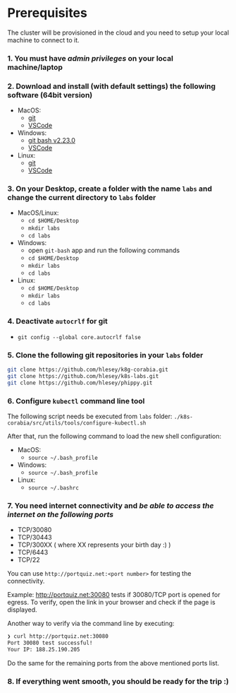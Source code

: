 # Prerequisites

The cluster will be provisioned in the cloud and you need to
setup your local machine to connect to it.

### 1. You must have *admin privileges* on your local machine/laptop

### 2. Download and install (with default settings) the following software (64bit version)

* MacOS:
  * [git](https://git-scm.com/book/en/v2/Getting-Started-Installing-Git)
  * [VSCode](https://code.visualstudio.com/download)
* Windows:
  * [git bash v2.23.0](https://github.com/git-for-windows/git/releases/download/v2.23.0.windows.1/Git-2.23.0-64-bit.exe)
  * [VSCode](https://code.visualstudio.com/download)
* Linux:
  * [git](https://git-scm.com/book/en/v2/Getting-Started-Installing-Git)
  * [VSCode](https://code.visualstudio.com/download)

### 3. On your Desktop, create a folder with the name `labs` and change the current directory to `labs` folder

* MacOS/Linux:
  * `cd $HOME/Desktop`
  * `mkdir labs`
  * `cd labs`
* Windows:
  * open `git-bash` app and run the following commands
  * `cd $HOME/Desktop`
  * `mkdir labs`
  * `cd labs`
* Linux:
  * `cd $HOME/Desktop`
  * `mkdir labs`
  * `cd labs`

### 4. Deactivate `autocrlf` for git

* `git config --global core.autocrlf false`

### 5. Clone the following git repositories in your `labs` folder

```bash
git clone https://github.com/hlesey/k8g-corabia.git
git clone https://github.com/hlesey/k8s-labs.git
git clone https://github.com/hlesey/phippy.git
```

### 6. Configure `kubectl` command line tool

The following script needs be executed from `labs` folder: `./k8s-corabia/src/utils/tools/configure-kubectl.sh`

After that, run the following command to load the new shell configuration:

* MacOS:
  * `source ~/.bash_profile`
* Windows:
  * `source ~/.bash_profile`
* Linux:
  * `source ~/.bashrc`

### 7. You need internet connectivity and *be able to access the internet on the following ports*

* TCP/30080
* TCP/30443
* TCP/300XX ( where XX represents your birth day :) )
* TCP/6443
* TCP/22

You can use `http://portquiz.net:<port number>` for testing the connectivity.

Example: <http://portquiz.net:30080> tests if 30080/TCP port is opened for egress.
To verify, open the link in your browser and check if the page is displayed.

Another way to verify via the command line by executing:

```bash
❯ curl http://portquiz.net:30080
Port 30080 test successful!
Your IP: 188.25.190.205
```

Do the same for the remaining ports from the above mentioned ports list.

### 8. If everything went smooth, you should be ready for the trip :)
